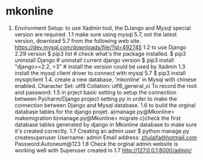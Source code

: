# mkonline 
 1. Environment Setup: to use Xadmin tool, the DJango and Mysql special version are required. 
  1.1 make sure using mysql 5.7, not the latest version, download 5.7 from the following  web site.                  https://dev.mysql.com/downloads/file/?id=492745
  1.2 to use Django 2.29 version
      $ pip3 list # check what's the package installed.
      $ pip3 uninstall Django # uninstall current django version 
      $ pip3 install "django>=2.2, <3"  # install the version could be used by Xadmin
  1.3 install the mysql client driver to connect with mysql 5.7
      $ pip3 install mysqlclient
  1.4. create a new database, 'mkonline' in Mysql with chinese enabled.
        Character Set: utf8
        Collation: utf8_general_ci
        To record the root and password:
  1.5 in prject basic setting to setup the connection between Pycharm/Django project setting.py in order to make the      connection between Django and Mysql database.
  1.6 to build the orginal database tables for the django projet.
      a)manage.py@Mkonline> makemigration
      b)manage.py@Mkonline> migrate
      c)check the first database tables generated by django in Mkonline database to make sure it's created correctly.
  1.7 Creating an admin user
    $ python manage.py createsuperuser
        Username: admin
        Email address: zhulaifa@hotmail.com
        Password:Autoneum@123
  1.8 Check the orginal admin website is working well with Superuser created in 1.7
    http://127.0.0.1:8000/admin/

